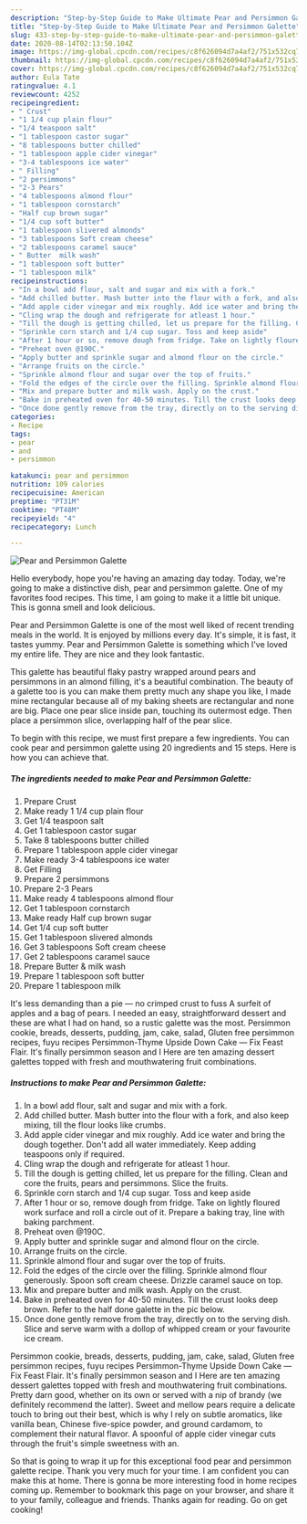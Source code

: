 ```yaml
---
description: "Step-by-Step Guide to Make Ultimate Pear and Persimmon Galette"
title: "Step-by-Step Guide to Make Ultimate Pear and Persimmon Galette"
slug: 433-step-by-step-guide-to-make-ultimate-pear-and-persimmon-galette
date: 2020-08-14T02:13:50.104Z
image: https://img-global.cpcdn.com/recipes/c8f626094d7a4af2/751x532cq70/pear-and-persimmon-galette-recipe-main-photo.jpg
thumbnail: https://img-global.cpcdn.com/recipes/c8f626094d7a4af2/751x532cq70/pear-and-persimmon-galette-recipe-main-photo.jpg
cover: https://img-global.cpcdn.com/recipes/c8f626094d7a4af2/751x532cq70/pear-and-persimmon-galette-recipe-main-photo.jpg
author: Eula Tate
ratingvalue: 4.1
reviewcount: 4252
recipeingredient:
- " Crust"
- "1 1/4 cup plain flour"
- "1/4 teaspoon salt"
- "1 tablespoon castor sugar"
- "8 tablespoons butter chilled"
- "1 tablespoon apple cider vinegar"
- "3-4 tablespoons ice water"
- " Filling"
- "2 persimmons"
- "2-3 Pears"
- "4 tablespoons almond flour"
- "1 tablespoon cornstarch"
- "Half cup brown sugar"
- "1/4 cup soft butter"
- "1 tablespoon slivered almonds"
- "3 tablespoons Soft cream cheese"
- "2 tablespoons caramel sauce"
- " Butter  milk wash"
- "1 tablespoon soft butter"
- "1 tablespoon milk"
recipeinstructions:
- "In a bowl add flour, salt and sugar and mix with a fork."
- "Add chilled butter. Mash butter into the flour with a fork, and also keep mixing, till the flour looks like crumbs."
- "Add apple cider vinegar and mix roughly. Add ice water and bring the dough together. Don&#39;t add all water immediately. Keep adding teaspoons only if required."
- "Cling wrap the dough and refrigerate for atleast 1 hour."
- "Till the dough is getting chilled, let us prepare for the filling. Clean and core the fruits, pears and persimmons. Slice the fruits."
- "Sprinkle corn starch and 1/4 cup sugar. Toss and keep aside"
- "After 1 hour or so, remove dough from fridge. Take on lightly floured work surface and roll a circle out of it. Prepare a baking tray, line with baking parchment."
- "Preheat oven @190C."
- "Apply butter and sprinkle sugar and almond flour on the circle."
- "Arrange fruits on the circle."
- "Sprinkle almond flour and sugar over the top of fruits."
- "Fold the edges of the circle over the filling. Sprinkle almond flour generously. Spoon soft cream cheese. Drizzle caramel sauce on top."
- "Mix and prepare butter and milk wash. Apply on the crust."
- "Bake in preheated oven for 40-50 minutes. Till the crust looks deep brown. Refer to the half done galette in the pic below."
- "Once done gently remove from the tray, directly on to the serving dish. Slice and serve warm with a dollop of whipped cream or your favourite ice cream."
categories:
- Recipe
tags:
- pear
- and
- persimmon

katakunci: pear and persimmon 
nutrition: 109 calories
recipecuisine: American
preptime: "PT31M"
cooktime: "PT48M"
recipeyield: "4"
recipecategory: Lunch

---
```



![Pear and Persimmon Galette](https://img-global.cpcdn.com/recipes/c8f626094d7a4af2/751x532cq70/pear-and-persimmon-galette-recipe-main-photo.jpg)

Hello everybody, hope you're having an amazing day today. Today, we're going to make a distinctive dish, pear and persimmon galette. One of my favorites food recipes. This time, I am going to make it a little bit unique. This is gonna smell and look delicious.

Pear and Persimmon Galette is one of the most well liked of recent trending meals in the world. It is enjoyed by millions every day. It's simple, it is fast, it tastes yummy. Pear and Persimmon Galette is something which I've loved my entire life. They are nice and they look fantastic.

This galette has beautiful flaky pastry wrapped around pears and persimmons in an almond filling, it&#39;s a beautiful combination. The beauty of a galette too is you can make them pretty much any shape you like, I made mine rectangular because all of my baking sheets are rectangular and none are big. Place one pear slice inside pan, touching its outermost edge. Then place a persimmon slice, overlapping half of the pear slice.


To begin with this recipe, we must first prepare a few ingredients. You can cook pear and persimmon galette using 20 ingredients and 15 steps. Here is how you can achieve that.

<!--inarticleads1-->

##### The ingredients needed to make Pear and Persimmon Galette:

1. Prepare  Crust
1. Make ready 1 1/4 cup plain flour
1. Get 1/4 teaspoon salt
1. Get 1 tablespoon castor sugar
1. Take 8 tablespoons butter chilled
1. Prepare 1 tablespoon apple cider vinegar
1. Make ready 3-4 tablespoons ice water
1. Get  Filling
1. Prepare 2 persimmons
1. Prepare 2-3 Pears
1. Make ready 4 tablespoons almond flour
1. Get 1 tablespoon cornstarch
1. Make ready Half cup brown sugar
1. Get 1/4 cup soft butter
1. Get 1 tablespoon slivered almonds
1. Get 3 tablespoons Soft cream cheese
1. Get 2 tablespoons caramel sauce
1. Prepare  Butter &amp; milk wash
1. Prepare 1 tablespoon soft butter
1. Prepare 1 tablespoon milk


It&#39;s less demanding than a pie — no crimped crust to fuss A surfeit of apples and a bag of pears. I needed an easy, straightforward dessert and these are what I had on hand, so a rustic galette was the most. Persimmon cookie, breads, desserts, pudding, jam, cake, salad, Gluten free persimmon recipes, fuyu recipes Persimmon-Thyme Upside Down Cake — Fix Feast Flair. It&#39;s finally persimmon season and I Here are ten amazing dessert galettes topped with fresh and mouthwatering fruit combinations. 

<!--inarticleads2-->

##### Instructions to make Pear and Persimmon Galette:

1. In a bowl add flour, salt and sugar and mix with a fork.
1. Add chilled butter. Mash butter into the flour with a fork, and also keep mixing, till the flour looks like crumbs.
1. Add apple cider vinegar and mix roughly. Add ice water and bring the dough together. Don&#39;t add all water immediately. Keep adding teaspoons only if required.
1. Cling wrap the dough and refrigerate for atleast 1 hour.
1. Till the dough is getting chilled, let us prepare for the filling. Clean and core the fruits, pears and persimmons. Slice the fruits.
1. Sprinkle corn starch and 1/4 cup sugar. Toss and keep aside
1. After 1 hour or so, remove dough from fridge. Take on lightly floured work surface and roll a circle out of it. Prepare a baking tray, line with baking parchment.
1. Preheat oven @190C.
1. Apply butter and sprinkle sugar and almond flour on the circle.
1. Arrange fruits on the circle.
1. Sprinkle almond flour and sugar over the top of fruits.
1. Fold the edges of the circle over the filling. Sprinkle almond flour generously. Spoon soft cream cheese. Drizzle caramel sauce on top.
1. Mix and prepare butter and milk wash. Apply on the crust.
1. Bake in preheated oven for 40-50 minutes. Till the crust looks deep brown. Refer to the half done galette in the pic below.
1. Once done gently remove from the tray, directly on to the serving dish. Slice and serve warm with a dollop of whipped cream or your favourite ice cream.


Persimmon cookie, breads, desserts, pudding, jam, cake, salad, Gluten free persimmon recipes, fuyu recipes Persimmon-Thyme Upside Down Cake — Fix Feast Flair. It&#39;s finally persimmon season and I Here are ten amazing dessert galettes topped with fresh and mouthwatering fruit combinations. Pretty darn good, whether on its own or served with a nip of brandy (we definitely recommend the latter). Sweet and mellow pears require a delicate touch to bring out their best, which is why I rely on subtle aromatics, like vanilla bean, Chinese five-spice powder, and ground cardamom, to complement their natural flavor. A spoonful of apple cider vinegar cuts through the fruit&#39;s simple sweetness with an. 

So that is going to wrap it up for this exceptional food pear and persimmon galette recipe. Thank you very much for your time. I am confident you can make this at home. There is gonna be more interesting food in home recipes coming up. Remember to bookmark this page on your browser, and share it to your family, colleague and friends. Thanks again for reading. Go on get cooking!
